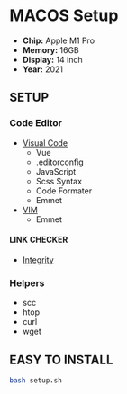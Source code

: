 # MACOS Setup

- **Chip:** Apple M1 Pro
- **Memory:** 16GB
- **Display:** 14 inch
- **Year:** 2021


## SETUP
### Code Editor

- [Visual Code](https://code.visualstudio.com/)
    - Vue
    - .editorconfig
    - JavaScript
    - Scss Syntax
    - Code Formater
    - Emmet
- [VIM](https://www.vim.org/)
    - Emmet
    
#### LINK CHECKER
- [Integrity](https://apps.apple.com/us/app/integrity/id513610341?mt=12)

### Helpers

- scc
- htop
- curl
- wget


## EASY TO INSTALL

```bash
bash setup.sh
```
